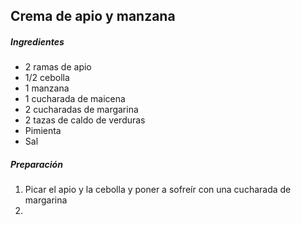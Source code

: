 ## Crema de apio y manzana

##### Ingredientes

* 2 ramas de apio
* 1/2 cebolla
* 1 manzana
* 1 cucharada de maicena
* 2 cucharadas de margarina
* 2 tazas de caldo de verduras
* Pimienta
* Sal

##### Preparación

1. Picar el apio y la cebolla y poner a sofreír con una cucharada de margarina
2. 
